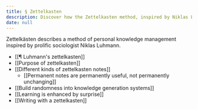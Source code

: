 ```yaml
---
title: § Zettelkasten
description: Discover how the Zettelkasten method, inspired by Niklas Luhmann, enhances personal knowledge management and learning through organized notes and creative surprise.
date: null
---
```


Zettelkästen describes a method of personal knowledge management inspired by prolific sociologist Niklas Luhmann.

- [[¶ Luhmann's zettelkasten]]
- [[Purpose of zettelkasten]]
- [[Different kinds of zettelkasten notes]]
  - [[Permanent notes are permanently useful, not permanently unchanging]]
- [[Build randomness into knowledge generation systems]]
- [[Learning is enhanced by surprise]]
- [[Writing with a zettelkasten]]


